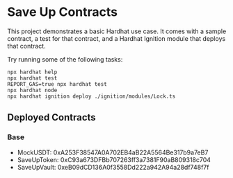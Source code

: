 # Save Up Contracts

This project demonstrates a basic Hardhat use case. It comes with a sample contract, a test for that contract, and a Hardhat Ignition module that deploys that contract.

Try running some of the following tasks:

```shell
npx hardhat help
npx hardhat test
REPORT_GAS=true npx hardhat test
npx hardhat node
npx hardhat ignition deploy ./ignition/modules/Lock.ts
```

## Deployed Contracts

### Base

- MockUSDT: 0xA253F38547A0A702EB4aB22A5564Be317b9a7eB7
- SaveUpToken: 0xC93a673DFBb707263ff3a7381F90aB809318c704
- SaveUpVault: 0xeB09dCD136A0f3558Dd222a942A94a28df748f7f
